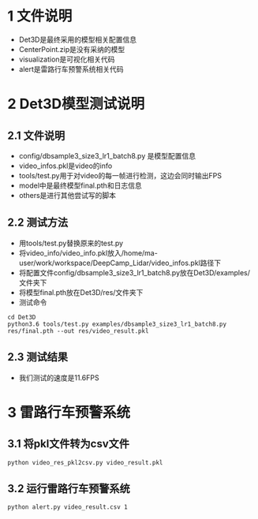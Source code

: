 # 1 文件说明
* Det3D是最终采用的模型相关配置信息
* CenterPoint.zip是没有采纳的模型
* visualization是可视化相关代码
* alert是雷路行车预警系统相关代码

# 2 Det3D模型测试说明
## 2.1 文件说明
* config/dbsample3_size3_lr1_batch8.py 是模型配置信息
* video_infos.pkl是video的info
* tools/test.py用于对video的每一帧进行检测，这边会同时输出FPS
* model中是最终模型final.pth和日志信息
* others是进行其他尝试写的脚本

## 2.2 测试方法
* 用tools/test.py替换原来的test.py
* 将video_info/video_info.pkl放入/home/ma-user/work/workspace/DeepCamp_Lidar/video_infos.pkl路径下
* 将配置文件config/dbsample3_size3_lr1_batch8.py放在Det3D/examples/文件夹下
* 将模型final.pth放在Det3D/res/文件夹下
* 测试命令

```
cd Det3D
python3.6 tools/test.py examples/dbsample3_size3_lr1_batch8.py res/final.pth --out res/video_result.pkl
```

## 2.3 测试结果
* 我们测试的速度是11.6FPS


# 3 雷路行车预警系统
## 3.1 将pkl文件转为csv文件
```
python video_res_pkl2csv.py video_result.pkl
```
## 3.2 运行雷路行车预警系统
```
python alert.py video_result.csv 1
```



